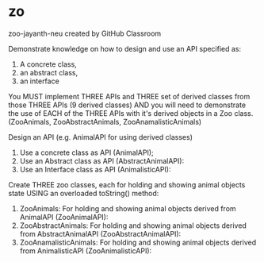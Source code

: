 # zo
zoo-jayanth-neu created by GitHub Classroom

Demonstrate knowledge on how to design and use an API specified as:
1) A concrete class,
2) an abstract class,
3) an interface

You MUST implement THREE APIs 
and THREE set of derived classes from those THREE APIs (9 derived classes)
AND you will need to demonstrate the use of EACH of the THREE APIs with it's derived objects in a Zoo class.
(ZooAnimals, ZooAbstractAnimals, ZooAnamalisticAnimals)

Design an API (e.g. AnimalAPI for using derived classes)
1. Use a concrete class as API (AnimalAPI);
2. Use an Abstract class as API (AbstractAnimalAPI):
3. Use an Interface class as API (AnimalisticAPI):

Create THREE zoo classes, each for holding and showing animal objects state USING an overloaded toString() method:
1. ZooAnimals: For holding and showing animal objects derived from AnimalAPI (ZooAnimalAPI):
2. ZooAbstractAnimals: For holding and showing animal objects derived from AbstractAnimalAPI (ZooAbstractAnimalAPI):
3. ZooAnamalisticAnimals: For holding and showing animal objects derived from AnimalisticAPI (ZooAnimalisticAPI):
